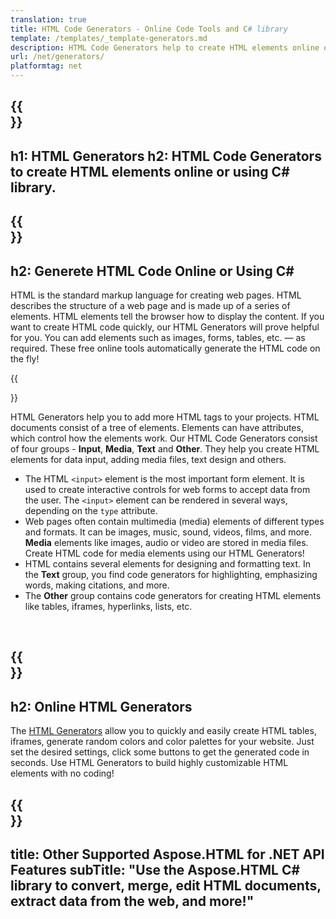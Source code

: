 ```yaml
---
translation: true
title: HTML Code Generators - Online Code Tools and C# library
template: /templates/_template-generators.md
description: HTML Code Generators help to create HTML elements online or using C#. Generate images, tables, forms, media, etc. to use them in your HTML.
url: /net/generators/
platformtag: net
---
```


{{<section banner>}}
---
h1: HTML Generators
h2: HTML Code Generators to create HTML elements online or using C# library.
---

{{<section overview>}}
---
h2: Generete HTML Code Online or Using C#
---

HTML is the standard markup language for creating web pages. HTML describes the structure of a web page and is made up of a series of elements. HTML elements tell the browser how to display the content.
If you want to create HTML code quickly, our HTML Generators will prove helpful for you. You can add elements such as images, forms, tables, etc. — as required. These free online tools automatically generate the HTML code on the fly! 

{{<section elements>}}

HTML Generators help you to add more HTML tags to your projects. HTML documents consist of a tree of elements. Elements can have attributes, which control how the elements work. Our HTML Code Generators consist of four groups - **Input**, **Media**, **Text** and **Other**. They help you create HTML elements for data input, adding media files, text design and others.

- The HTML `<input>` element is the most important form element. It is used to create interactive controls for web forms to accept data from the user. The `<input>` element can be rendered in several ways, depending on the `type` attribute.
- Web pages often contain multimedia (media) elements of different types and formats. It can be images, music, sound, videos, films, and more. **Media** elements like images, audio or video are stored in media files. Create HTML code for media elements using our HTML Generators!
- HTML contains several elements for designing and formatting text. In the **Text** group, you find code generators for highlighting, emphasizing words, making citations, and more.
- The **Other** group contains code generators for creating HTML elements like tables, iframes, hyperlinks, lists, etc.
<br>

{{<section online-generators>}}
---
h2: Online HTML Generators
---
  
The [HTML Generators](https://products.aspose.app/html/html-generators) allow you to quickly and easily create HTML tables, iframes, generate random colors and color palettes for your website. Just set the desired settings, click some buttons to get the generated code in seconds. Use HTML Generators to build highly customizable HTML elements with no coding!

{{<section other-aspose>}}
---
title: Other Supported Aspose.HTML for .NET API Features
subTitle: "Use the Aspose.HTML C# library to convert, merge, edit HTML documents, extract data from the web, and more!"
---